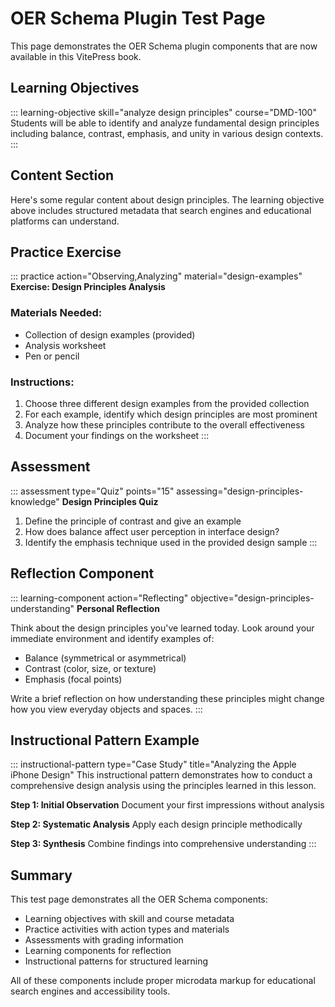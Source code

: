 # OER Schema Plugin Test Page

This page demonstrates the OER Schema plugin components that are now available in this VitePress book.

## Learning Objectives

::: learning-objective skill="analyze design principles" course="DMD-100"
Students will be able to identify and analyze fundamental design principles including balance, contrast, emphasis, and unity in various design contexts.
:::

## Content Section

Here's some regular content about design principles. The learning objective above includes structured metadata that search engines and educational platforms can understand.

## Practice Exercise

::: practice action="Observing,Analyzing" material="design-examples"
**Exercise: Design Principles Analysis**

### Materials Needed:
- Collection of design examples (provided)
- Analysis worksheet
- Pen or pencil

### Instructions:
1. Choose three different design examples from the provided collection
2. For each example, identify which design principles are most prominent
3. Analyze how these principles contribute to the overall effectiveness
4. Document your findings on the worksheet
:::

## Assessment

::: assessment type="Quiz" points="15" assessing="design-principles-knowledge"
**Design Principles Quiz**

1. Define the principle of contrast and give an example
2. How does balance affect user perception in interface design?
3. Identify the emphasis technique used in the provided design sample
:::

## Reflection Component

::: learning-component action="Reflecting" objective="design-principles-understanding"
**Personal Reflection**

Think about the design principles you've learned today. Look around your immediate environment and identify examples of:
- Balance (symmetrical or asymmetrical)
- Contrast (color, size, or texture)
- Emphasis (focal points)

Write a brief reflection on how understanding these principles might change how you view everyday objects and spaces.
:::

## Instructional Pattern Example

::: instructional-pattern type="Case Study" title="Analyzing the Apple iPhone Design"
This instructional pattern demonstrates how to conduct a comprehensive design analysis using the principles learned in this lesson.

**Step 1: Initial Observation**
Document your first impressions without analysis

**Step 2: Systematic Analysis**
Apply each design principle methodically

**Step 3: Synthesis**
Combine findings into comprehensive understanding
:::

## Summary

This test page demonstrates all the OER Schema components:
- Learning objectives with skill and course metadata
- Practice activities with action types and materials
- Assessments with grading information
- Learning components for reflection
- Instructional patterns for structured learning

All of these components include proper microdata markup for educational search engines and accessibility tools.
